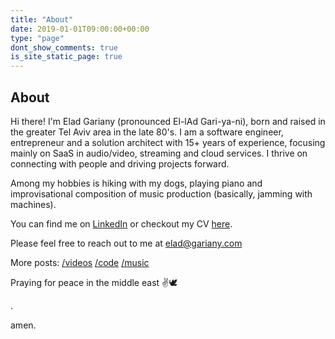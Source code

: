 ```yaml
---
title: "About"
date: 2019-01-01T09:00:00+00:00
type: "page"
dont_show_comments: true
is_site_static_page: true
---
```


## About

Hi there! I'm Elad Gariany (pronounced El-lAd Gari-ya-ni), born and raised in the greater Tel Aviv area in the late 80's. I am a software engineer, entrepreneur and a solution architect with 15+ years of experience, focusing mainly on SaaS in audio/video, streaming and cloud services. I thrive on connecting with people and driving projects forward.

Among my hobbies is hiking with my dogs, playing piano and improvisational composition of music production (basically, jamming with machines).

You can find me on [LinkedIn](https://www.linkedin.com/in/eladgariany/) or checkout my CV [here](/about/elad.gariany.cv.pdf).

Please feel free to reach out to me at elad@gariany.com

More posts:
[/videos](/categories/video/)
[/code](/categories/code/)
[/music](/categories/music/)


Praying for peace in the middle east ✌️🕊





.   
    
    
amen.
